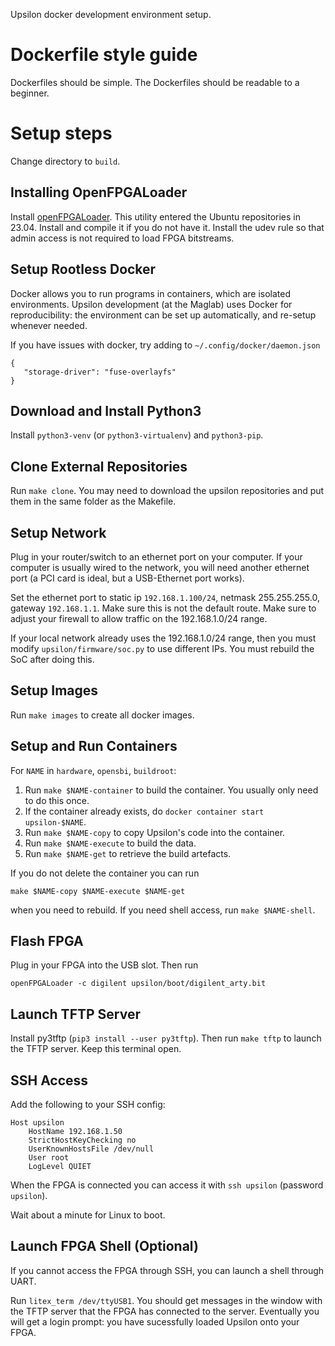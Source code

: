 Upsilon docker development environment setup.

# Dockerfile style guide

Dockerfiles should be simple. The Dockerfiles should be readable to a
beginner.

# Setup steps

Change directory to `build`.

## Installing OpenFPGALoader

Install [openFPGALoader][1]. This utility entered the Ubuntu repositories
in 23.04. Install and compile it if you do not have it. Install the udev rule
so that admin access is not required to load FPGA bitstreams.

[1]: https://trabucayre.github.io/openFPGALoader/index.html

## Setup Rootless Docker

Docker allows you to run programs in containers, which are isolated
environments. Upsilon development (at the Maglab) uses Docker for
reproducibility: the environment can be set up automatically, and re-setup
whenever needed.

If you have issues with docker, try adding to `~/.config/docker/daemon.json`

    {
       "storage-driver": "fuse-overlayfs"
    }


## Download and Install Python3

Install `python3-venv` (or `python3-virtualenv`) and `python3-pip`.

## Clone External Repositories

Run `make clone`. You may need to download the upsilon repositories
and put them in the same folder as the Makefile.

## Setup Network

Plug in your router/switch to an ethernet port on your computer. If your
computer is usually wired to the network, you will need another ethernet
port (a PCI card is ideal, but a USB-Ethernet port works).

Set the ethernet port to static ip `192.168.1.100/24`, netmask 255.255.255.0,
gateway `192.168.1.1`. Make sure this is not the default route. Make sure
to adjust your firewall to allow traffic on the 192.168.1.0/24 range.

If your local network already uses the 192.168.1.0/24 range, then you must
modify `upsilon/firmware/soc.py` to use different IPs. You must rebuild the
SoC after doing this.

## Setup Images

Run `make images` to create all docker images.

## Setup and Run Containers

For `NAME` in `hardware`, `opensbi`, `buildroot`:

1. Run `make $NAME-container` to build the container. You usually only need
   to do this once.
2. If the container already exists, do `docker container start upsilon-$NAME`.
3. Run `make $NAME-copy` to copy Upsilon's code into the container.
4. Run `make $NAME-execute` to build the data.
5. Run `make $NAME-get` to retrieve the build artefacts.

If you do not delete the container you can run

	make $NAME-copy $NAME-execute $NAME-get

when you need to rebuild. If you need shell access, run `make $NAME-shell`.

## Flash FPGA

Plug in your FPGA into the USB slot. Then run

	openFPGALoader -c digilent upsilon/boot/digilent_arty.bit

## Launch TFTP Server

Install py3tftp (`pip3 install --user py3tftp`). Then run `make tftp` to
launch the TFTP server. Keep this terminal open.

## SSH Access

Add the following to your SSH config:

	Host upsilon
		HostName 192.168.1.50
		StrictHostKeyChecking no
		UserKnownHostsFile /dev/null
		User root
		LogLevel QUIET

When the FPGA is connected you can access it with `ssh upsilon` (password
`upsilon`).

Wait about a minute for Linux to boot.

## Launch FPGA Shell (Optional)

If you cannot access the FPGA through SSH, you can launch a shell through
UART.

Run `litex_term /dev/ttyUSB1`. You should get messages in the window with
the TFTP server that the FPGA has connected to the server. Eventually you
will get a login prompt: you have sucessfully loaded Upsilon onto your FPGA.
